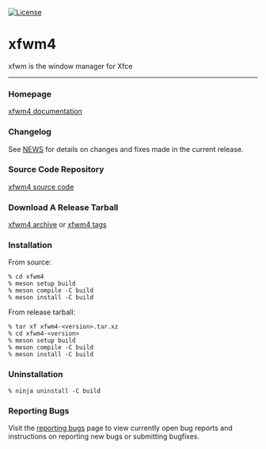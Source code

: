 [![License](https://img.shields.io/badge/License-GPL%20v2-blue.svg)](https://gitlab.xfce.org/xfce/xfwm4/COPYING)

xfwm4
====================

xfwm is the window manager for Xfce 

----

### Homepage

[xfwm4 documentation](https://docs.xfce.org/xfce/xfwm4/start)

### Changelog

See [NEWS](https://gitlab.xfce.org/xfce/xfwm4/-/blob/master/NEWS) for details on changes and fixes made in the current release.

### Source Code Repository

[xfwm4 source code](https://gitlab.xfce.org/xfce/xfwm4)

### Download A Release Tarball

[xfwm4 archive](https://archive.xfce.org/src/xfce/xfwm4)
    or
[xfwm4 tags](https://gitlab.xfce.org/xfce/xfwm4/-/tags)
### Installation

From source: 

    % cd xfwm4
    % meson setup build
    % meson compile -C build
    % meson install -C build

From release tarball:

    % tar xf xfwm4-<version>.tar.xz
    % cd xfwm4-<version>
    % meson setup build
    % meson compile -C build
    % meson install -C build

### Uninstallation

    % ninja uninstall -C build

### Reporting Bugs

Visit the [reporting bugs](https://docs.xfce.org/xfce/xfwm4/bugs) page to view currently open bug reports and instructions on reporting new bugs or submitting bugfixes.

